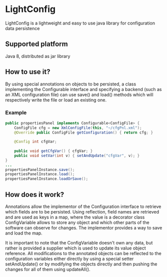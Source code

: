 # LightConfig
LightConfig is a lightweight and easy to use java library for configuration data persistence

## Supported platform
Java 8, distributed as jar library

## How to use it?
By using special annotations on objects to be persisted, a class implementing the 
Configurable interface and specifying a backend (such as an XML configuration file) can 
use save() and load() methods which will respectively write the file or load an existing one.

### Example
```java
public propertiesPanel implements Configurable<ConfigFile> {
    ConfigFile cfg = new XmlConfigFile(this, "~/cfgPnl.xml");
    @Override public ConfigFile getConfiguration() { return cfg; }
    
    @Config int cfgVar;
    
    public void getCfgVar() { cfgVar; }
    public void setVar(int v) { setAndUpdate("cfgVar", v); }
}
...
propertiesPanelInstance.save();
propertiesPanelInstance.load();
propertiesPanelInstance.loadOrSave();
```

## How does it work?
Annotations allow the implementor of the Configuration interface to retrieve which 
fields are to be persisted. Using reflection, field names are retrieved and are 
used as keys in a map, where the value is a decorator class ConfigVariable allows 
to store any object and which other parts of the software can observe for changes. 
The implementor provides a way to save and load the map.

It is important to note that the ConfigVariable doesn't own any data, but rather 
is provided a supplier which is used to update its value object reference. 
All modifications to the annotated objects can be reflected to the configuration 
variables either directly by using a special setter setAndUpdate() or by modifying 
the objects directly and then pushing the changes for all of them using updateAll().